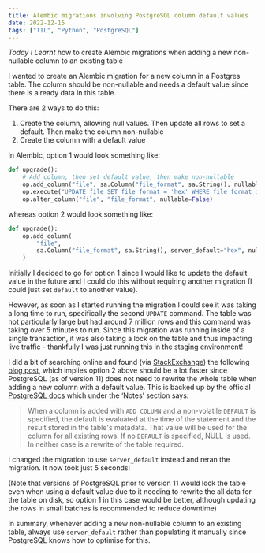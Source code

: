 ```yaml
---
title: Alembic migrations involving PostgreSQL column default values
date: 2022-12-15
tags: ["TIL", "Python", "PostgreSQL"]
---
```


_Today I Learnt_ how to create Alembic migrations when adding a new non-nullable column to an existing table

I wanted to create an Alembic migration for a new column in a Postgres table. The column should be non-nullable and needs a default value since there is already data in this table.

There are 2 ways to do this:

1. Create the column, allowing null values. Then update all rows to set a default. Then make the column non-nullable
2. Create the column with a default value

In Alembic, option 1 would look something like:

```python
def upgrade():
    # Add column, then set default value, then make non-nullable
    op.add_column("file", sa.Column("file_format", sa.String(), nullable=True))
    op.execute("UPDATE file SET file_format = 'hex' WHERE file_format is NULL")
    op.alter_column("file", "file_format", nullable=False)
```

whereas option 2 would look something like:

```python
def upgrade():
    op.add_column(
        "file",
        sa.Column("file_format", sa.String(), server_default="hex", nullable=False),
    )
```

Initially I decided to go for option 1 since I would like to update the default value in the future and I could do this without requiring another migration (I could just set `default` to another value).

However, as soon as I started running the migration I could see it was taking a long time to run, specifically the second `UPDATE` command. The table was not particularly large but had around 7 million rows and this command was taking over 5 minutes to run. Since this migration was running inside of a single transaction, it was also taking a lock on the table and thus impacting live traffic - thankfully I was just running this in the staging environment!

I did a bit of searching online and found (via [StackExchange](https://dba.stackexchange.com/a/211222)) the following [blog post](https://www.depesz.com/2018/04/04/waiting-for-postgresql-11-fast-alter-table-add-column-with-a-non-null-default/), which implies option 2 above should be a lot faster since PostgreSQL (as of version 11) does not need to rewrite the whole table when adding a new column with a default value. This is backed up by the official [PostgreSQL docs](https://www.postgresql.org/docs/15/sql-altertable.html) which under the ‘Notes’ section says:

> When a column is added with `ADD COLUMN` and a non-volatile `DEFAULT` is specified, the default is evaluated at the time of the statement and the result stored in the table's metadata. That value will be used for the column for all existing rows. If no `DEFAULT` is specified, NULL is used. In neither case is a rewrite of the table required.

I changed the migration to use `server_default` instead and reran the migration. It now took just 5 seconds!

(Note that versions of PostgreSQL prior to version 11 would lock the table even when using a default value due to it needing to rewrite the all data for the table on disk, so option 1 in this case would be better, although updating the rows in small batches is recommended to reduce downtime)

In summary, whenever adding a new non-nullable column to an existing table, always use `server_default` rather than populating it manually since PostgreSQL knows how to optimise for this.
